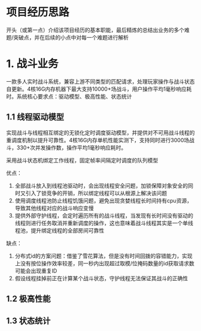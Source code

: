 # **项目经历思路**

开头（或第一点）介绍该项目经历的基本职能，最后精炼的总结出业务的多个难题/突破点，并在后续的小点中对每一个难题进行解析

# **1. 战斗业务**

一款多人实时战斗系统，兼容上游不同类型的匹配请求，处理玩家操作与战斗状态自更新。4核16G内存机器下最大支持10000+场战斗，用户操作平均1毫秒响应耗时。系统核心要求点：驱动模型、极高性能、状态统计

## **1.1 线程驱动模型**

实现战斗与线程相互绑定的无锁化定时调度驱动模型，并提供对不可用战斗线程的重调度机制以提升可靠性。4核16G内存单机性能实测下，支持同时进行3000场战斗，330+次并发操作数，操作平均1毫秒响应耗时。

采用战斗状态机绑定工作线程，固定帧率间隔定时调度的队列模型

优点：
1. 全部战斗放入到线程池驱动时，会出现线程安全问题，加锁保障对象安全的同时又引入了锁竞争的开销，所以绑定线程可以从根源上解决该问题
2. 使用调度线程池防止线程饥饿问题，避免出现贪婪线程长时间持有cpu资源，导致其他线程对应的战斗响应变慢
3. 提供外部守护线程，会定时遍历所有的战斗线程，当发现有长时间没有驱动的线程则进行任务取消并重新调度的操作，这也意味着战斗线程其实是一个单线程池，提升绑定线程的全部房间可靠性

缺点：

1. 分布式id的方案问题：借鉴了雪花算法，但是没有时间回拨的容错能力，实现上没有按位操作效率较差，同一秒内出现超过取模/位掩码数量的id获取请求数可能会出现重复ID
2. 假设线程挂掉前正在计算某个战斗状态，守护线程无法保证其战斗的正确性

## **1.2 极高性能**

## **1.3 状态统计**